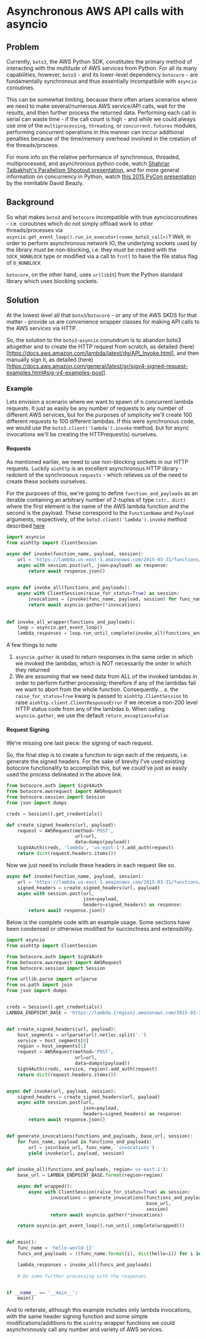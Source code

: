 # Asynchronous AWS API calls with asyncio

## Problem
Currently, `boto3`, the AWS Python SDK, constitutes the primary method of interacting with the multitude of AWS services from Python. For all its many capabilities, however, `boto3` - and its lower-level dependency `botocore` - are fundamentally synchronous and thus essentially incompatibile with `asyncio` coroutines. 

This can be somewhat limiting, because there often arises scenarios where we need to make several/numerous AWS service/API calls, wait for the results, and then further process the returned data. Performing each call in serial can waste time - if the call count is high - and while we could always use one of the `multiprocessing`, `threading`, or `concurrent.futures` modules, performing concurrent operations in this manner can inccur additional penalties because of the time/memory overhead involved in the creation of the threads/process.

For more info on the relative performance of synchronous, threaded, multiprocessed, and asynchronous python code, watch  [Shahriar Tajbakhsh's Parallelism Shootout presentation](https://www.youtube.com/watch?v=B0Qfe3U_hKU&feature=youtu.be), and for more general information on concurrency in Python, watch [this 2015 PyCon presentation](https://www.youtube.com/watch?v=MCs5OvhV9S4) by the inimitable David Beazly.


## Background
So what makes `boto3` and `botocore` incompatible with true aynciocoroutines - i.e. coroutines which do not simply offload work to other threads/processes via `asyncio.get_event_loop().run_in_executor(<some_boto3_call>)`? Well, in order to perform asynchronous network IO, the underlying sockets used by the library must be non-blocking, i.e. they must be created with the `SOCK_NONBLOCK` type or modified via a call to `fcntl` to have the file status flag of `O_NONBLOCK`

`botocore`, on the other hand, uses `urllib`(n) from the Python standard library which uses blocking sockets.


## Solution
At the lowest level all that `boto3`/`botocore` - or any of the AWS SKDS for that matter - provide us are convenience wrapper classes for making API calls to the AWS services via HTTP. 

So, the solution to the `boto3`-`asyncio` conundrum is to abandon boto3 altogether and to create the HTTP request from scratch, as detailed (here)[https://docs.aws.amazon.com/lambda/latest/dg/API_Invoke.html], and then manually sign it, as detailed (here)[https://docs.aws.amazon.com/general/latest/gr/sigv4-signed-request-examples.html#sig-v4-examples-post].


### Example
Lets envision a scenario where we want to spawn of n concurrent lambda requests. It just as easily  be any number of requests to any number of different AWS services, but for the purposes of simplicity we'll create 100 different requests to 100 different lambdas. If this were synchronous code, we would use the `boto3.client('lambda').invoke` method, but for async invocations we'll be creating the HTTPrequest(s) ourselves.


#### Requests
As mentioned earlier, we need to use non-blocking sockets in our HTTP requests. Luckily `aiohttp` is an excellent asynchronous HTTP library - redolent of the synchronous `requests` - which relieves us of the need to create these sockets ourselves.

For the purposes of this, we're going to define `function_and_payloads` as an iterable containing an arbitrary number of 2-tuples of type `(str, dict)` where the first element is the name of the AWS lambda function and the second is the payload. These correspond to the `FunctionName` and `Payload` arguments, respectively, of the `boto3.client('lambda').invoke` method described [here](http://boto3.readthedocs.io/en/latest/reference/services/lambda.html#Lambda.Client.invoke)

```python
import asyncio
from aiohttp import ClientSession

async def invoke(function_name, payload, session):
    url = 'https://lambda.us-east-1.amazonaws.com/2015-03-31/functions/{}/invocations'.format(function_name)
    async with session.post(url, json=payload) as response:
	    return await response.json()
		

async def invoke_all(functions_and_payloads):
    async with ClientSession(raise_for_status=True) as session:
	    invocations = (invoke(func_name, payload, session) for func_name, payload in functions_and_payloads)
		return await asyncio.gather(*invocations)
		
		
def invoke_all_wrapper(functions_and_payloads):
    loop = asyncio.get_event_loop()
	lambda_responses = loop.run_until_complete(invoke_all(functions_and_payloads))
```

A few things to note
1. `asyncio.gather` is used to return responses in the same order in which we invoked the lambdas, which is NOT necessarily the order in which they returned
2. We are assuming that we need data from ALL of the invoked lambdas in order to perform further processing; therefore if any of the lambdas fail we want to abort from the whole function. Consequently...
  a. the `raise_for_status=True` kwarg is passed to `aiohttp.ClientSession` to raise `aiohttp.client.ClientResponseError` if we receive a non-200 level HTTP status code from any of the lambdas
  b. When calling `asyncio.gather`, we use the default `return_exceptions=False`


#### Request Signing
We're missing one last piece: the signing of each request.

So, the final step is to create a function to sign each of the requests, i.e. generate the signed headers. For the sake of brevity I've used existing botocore functionality to accomplish this, but we could've just as easily used the process delineated in the above link.

```python
from botocore.auth import SigV4Auth
from botocore.awsrequest import AWSRequest
from botocore.session import Session
from json import dumps

creds = Session().get_credentials()

def create_signed_headers(url, payload):
	request = AWSRequest(method='POST',
						 url=url,
						 data=dumps(payload))
	SigV4Auth(creds, 'lambda', 'us-east-1').add_auth(request)
	return dict(request.headers.items())
```

Now we just need to include these headers in each request like so. 

```python
async def invoke(function_name, payload, session):
    url = 'https://lambda.us-east-1.amazonaws.com/2015-03-31/functions/{}/invocations'.format(function_name)
	signed_headers = create_signed_headers(url, payload)
    async with session.post(url,
	                        json=payload,
							headers=signed_headers) as response:
	    return await response.json()
```


Below is the complete code with an example usage. Some sections have been condensed or otherwise modified for succinctness and extensibility. 


```python
import asyncio
from aiohttp import ClientSession

from botocore.auth import SigV4Auth
from botocore.awsrequest import AWSRequest
from botocore.session import Session

from urllib.parse import urlparse
from os.path import join
from json import dumps


creds = Session().get_credentials()
LAMBDA_ENDPOINT_BASE = 'https://lambda.{region}.amazonaws.com/2015-03-31/functions'


def create_signed_headers(url, payload):
    host_segments = urlparse(url).netloc.split('.')
    service = host_segments[0]
    region = host_segments[1]
    request = AWSRequest(method='POST',
                         url=url,
                         data=dumps(payload))
    SigV4Auth(creds, service, region).add_auth(request)
    return dict(request.headers.items())


async def invoke(url, payload, session):
    signed_headers = create_signed_headers(url, payload)
    async with session.post(url,
                            json=payload,
                            headers=signed_headers) as response:
        return await response.json()


def generate_invocations(functions_and_payloads, base_url, session):
    for func_name, payload in functions_and_payloads:
        url = join(base_url, func_name, 'invocations')
        yield invoke(url, payload, session)


def invoke_all(functions_and_payloads, region='us-east-1'):
    base_url = LAMBDA_ENDPOINT_BASE.format(region=region)

    async def wrapped():
        async with ClientSession(raise_for_status=True) as session:
                invocations = generate_invocations(functions_and_payloads,
				                                   base_url,
												   session)
                return await asyncio.gather(*invocations)

    return asyncio.get_event_loop().run_until_complete(wrapped())


def main():
    func_name = 'hello-world-{}'
    funcs_and_payloads = ((func_name.format(i), dict(hello=i)) for i in range(100))

    lambda_responses = invoke_all(funcs_and_payloads)
	
	# Do some further processing with the responses


if __name__ == '__main__':
    main()
```

And to reiterate, although this example includes only lambda invocations, with the same header signing function and some simple modifications/additions to the `aiohttp` wrapper functions we could asynchronously call any number and variety of AWS services.
